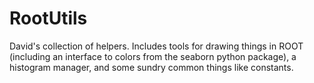 # RootUtils
David's collection of helpers. Includes tools for drawing things in ROOT (including an interface to colors from the seaborn python package), a histogram manager, and some sundry common things like constants.


